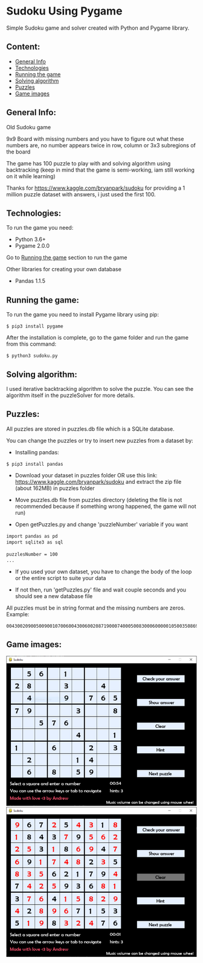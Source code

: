# Sudoku Using Pygame
Simple Sudoku game and solver created with Python and Pygame library.

## Content:
* [General Info](#general-info)
* [Technologies](#technologies)
* [Running the game](#running-the-game)
* [Solving algorithm](#solving-algorithm)
* [Puzzles](#puzzles)
* [Game images](#game-images)

## General Info:
Old Sudoku game

9x9 Board with missing numbers and you have to figure out what these numbers are, no number appears twice in row, column or 3x3 subregions of the board

The game has 100 puzzle to play with and solving algorithm using backtracking 
(keep in mind that the game is semi-working, iam still working on it while learning)

Thanks for https://www.kaggle.com/bryanpark/sudoku for providing a 1 million puzzle dataset with answers, i just used the first 100.

## Technologies:
To run the game you need:
- Python                    3.6+
- Pygame                    2.0.0

Go to [Running the game](#running-the-game) section to run the game

Other libraries for creating your own database 
- Pandas                    1.1.5

## Running the game:
To run the game you need to install Pygame library using pip:
~~~
$ pip3 install pygame
~~~
After the installation is complete, go to the game folder and run the game from this command:
~~~
$ python3 sudoku.py
~~~

## Solving algorithm:
I used iterative backtracking algorithm to solve the puzzle.
You can see the algorithm itself in the puzzleSolver for more details.

## Puzzles:
All puzzles are stored in puzzles.db file which is a SQLite database.

You can change the puzzles or try to insert new puzzles from a dataset by:

- Installing pandas:
~~~
$ pip3 install pandas
~~~
- Download your dataset in puzzles folder OR
use this link: https://www.kaggle.com/bryanpark/sudoku and extract the zip file (about 162MB) in puzzles folder

- Move puzzles.db file from puzzles directory (deleting the file is not recommended because if something wrong happened, the game will not run)

- Open getPuzzles.py and change 'puzzleNumber' variable if you want
~~~
import pandas as pd
import sqlite3 as sql

puzzlesNumber = 100
...
~~~

- If you used your own dataset, you have to change the body of the loop or the entire script to suite your data

- If not then, run 'getPuzzles.py' file and wait couple seconds and you should see a new database file

All puzzles must be in string format and the missing numbers are zeros. Example:
~~~
004300209005009001070060043006002087190007400050083000600000105003508690042910300
~~~

## Game images:
![alt screenshot 1](./docs/images/1.PNG)
![alt screenshot 2](./docs/images/2.PNG)